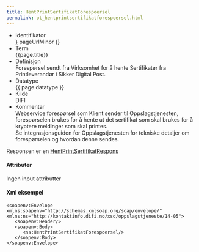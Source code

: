 ```yaml
--- 
title: HentPrintSertifikatForespoersel  
permalink: ot_hentprintsertifikatforespoersel.html
---
```


  - Identifikator  
    <span style="{ pageUrlMinor ;">[}]({{)</span> pageUrlMinor }}
  - Term  
    {{page.title}}
  - Definisjon  
    Forespørsel sendt fra Virksomhet for å hente Sertifikater fra
    Printleverandør i Sikker Digital Post.
  - Datatype  
    {{ page.datatype }}
  - Kilde  
    DIFI
  - Kommentar  
    Webservice forespørsel som Klient sender til Oppslagstjenesten,
    forespørselen brukes for å hente ut det sertifikat som skal brukes
    for å kryptere meldinger som skal printes.  
    Se integrasjonsguiden for Oppslagstjenesten for tekniske detaljer om
    forespørselen og hvordan denne sendes.

Responsen er en [HentPrintSertifikatRespons](HentPrintSertifikatRespons.md)

#### Attributer

Ingen input attributter

#### Xml eksempel

``` brush: xml; toolbar: false
<soapenv:Envelope xmlns:soapenv="http://schemas.xmlsoap.org/soap/envelope/" xmlns:ns="http://kontaktinfo.difi.no/xsd/oppslagstjeneste/14-05">
   <soapenv:Header/>
   <soapenv:Body>
      <ns:HentPrintSertifikatForespoersel/>
   </soapenv:Body>
</soapenv:Envelope>
```
